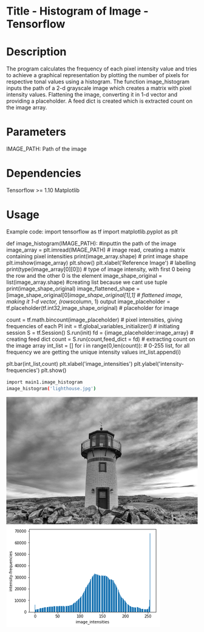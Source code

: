 # Title - Histogram of Image - Tensorflow
# Description
The program calculates the frequency of each pixel intensity value and tries to achieve a graphical representation by plotting the number of pixels for respective tonal values using a histogram. The function image_histogram inputs the path of a 2-d grayscale image which creates a matrix with pixel intensity values. Flattening the image, converting it in 1-d vector and providing a placeholder. A feed dict is created which is extracted count on the image array.  
# Parameters
IMAGE_PATH: Path of the image
# Dependencies
Tensorflow >= 1.10
Matplotlib

# Usage
Example code:
import tensorflow as tf
import matplotlib.pyplot as plt

def image_histogram(IMAGE_PATH): #inputtin the path of the image
  image_array = plt.imread(IMAGE_PATH) # image read, creating a matrix containing pixel intensities 
  print(image_array.shape) # print image shape
  plt.imshow(image_array)
  plt.show()
  plt.xlabel('Reference Image') # labelling
  print(type(image_array[0][0])) # type of image intensity, with first 0 being the row and the other 0 is the element 
  image_shape_original = list(image_array.shape) #creating list because we cant use tuple  
  print(image_shape_original)
  image_flattened_shape = [image_shape_original[0]*image_shape_original[1],1] # flattened image, making it 1-d vector, (rows*column, 1) output 
  image_placeholder = tf.placeholder(tf.int32,image_shape_original) # placeholder for image

  count = tf.math.bincount(image_placeholder) # pixel intensities, giving frequencies of each PI 
  init = tf.global_variables_initializer() # initiating session 
  S = tf.Session() 
  S.run(init)
  fd = {image_placeholder:image_array} # creating feed dict
  count = S.run(count,feed_dict = fd) # extracting count on the image array
  int_list = []
  for i in range(0,len(count)): # 0-255 list, for all frequency we are getting the unique intensity values 
    int_list.append(i)
    
    
  plt.bar(int_list,count)
  plt.xlabel('image_intensities')
  plt.ylabel('intensity-frequencies')
  plt.show()
  
```sh
import main1.image_histogram
image_histogram('lighthouse.jpg')
```
![](resources/lighthouse.jpg)
![](resources/histogram.png)